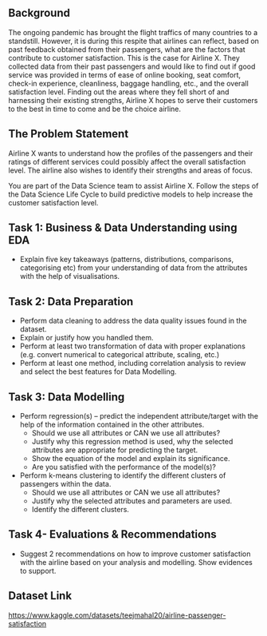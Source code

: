 ## Background ##

The ongoing pandemic has brought the flight traffics of many countries to a standstill. However, it is during this respite that airlines can reflect, based on past feedback obtained from their passengers, what are the factors that contribute to customer satisfaction. This is the case for Airline X. They collected data from their past passengers and would like to find out if good service was provided in terms of ease of online booking, seat comfort, check-in experience, cleanliness, baggage handling, etc., and the overall satisfaction level. Finding out the areas where they fell short of and harnessing their existing strengths, Airline X hopes to serve their customers to the best in time to come and be the choice airline. 

## The Problem Statement ##

Airline X wants to understand how the profiles of the passengers and their ratings of different services could possibly affect the overall satisfaction level. The airline also wishes to identify their strengths and areas of focus. 

You are part of the Data Science team to assist Airline X. Follow the steps of the Data Science Life Cycle to build predictive models to help increase the customer satisfaction level. 


## Task 1: Business & Data Understanding using EDA ##
- Explain five key takeaways (patterns, distributions, comparisons, categorising etc) from your understanding of data from the attributes with the help of visualisations.

## Task 2: Data Preparation ##
- Perform data cleaning to address the data quality issues found in the dataset. 
-	Explain or justify how you handled them.
-	Perform at least two transformation of data with proper explanations (e.g. convert numerical to categorical attribute, scaling, etc.)
-	Perform at least one method, including correlation analysis to review and select the best features for Data Modelling. 


## Task 3: Data Modelling ##
-	Perform regression(s) – predict the independent attribute/target with the help of the information contained in the other attributes.
    - Should we use all attributes or CAN we use all attributes?
    - Justify why this regression method is used, why the selected attributes are appropriate for predicting the target. 
    - Show the equation of the model and explain its significance. 
    - Are you satisfied with the performance of the model(s)?
-	Perform k-means clustering to identify the different clusters of passengers within the data.
    - Should we use all attributes or CAN we use all attributes?
    - Justify why the selected attributes and parameters are used. 
    - Identify the different clusters.

## Task 4- Evaluations & Recommendations ##
-	Suggest 2 recommendations on how to improve customer satisfaction with the airline based on your analysis and modelling. Show evidences to support.


## Dataset Link ##
https://www.kaggle.com/datasets/teejmahal20/airline-passenger-satisfaction
